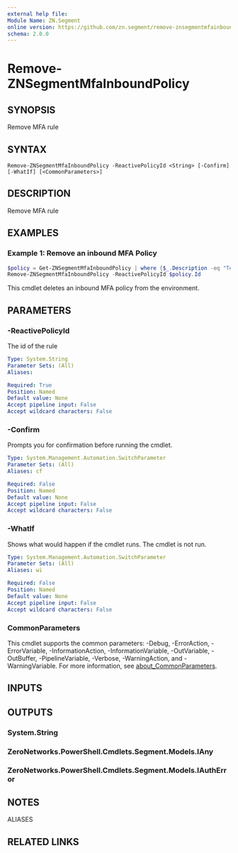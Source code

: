 ```yaml
---
external help file:
Module Name: ZN.Segment
online version: https://github.com/zn.segment/remove-znsegmentmfainboundpolicy
schema: 2.0.0
---
```


# Remove-ZNSegmentMfaInboundPolicy

## SYNOPSIS
Remove MFA rule

## SYNTAX

```
Remove-ZNSegmentMfaInboundPolicy -ReactivePolicyId <String> [-Confirm] [-WhatIf] [<CommonParameters>]
```

## DESCRIPTION
Remove MFA rule

## EXAMPLES

### Example 1: Remove an inbound MFA Policy
```powershell
$policy = Get-ZNSegmentMfaInboundPolicy | where {$_.Description -eq "Test Policy"}
Remove-ZNSegmentMfaInboundPolicy -ReactivePolicyId $policy.Id
```

This cmdlet deletes an inbound MFA policy from the environment.

## PARAMETERS

### -ReactivePolicyId
The id of the rule

```yaml
Type: System.String
Parameter Sets: (All)
Aliases:

Required: True
Position: Named
Default value: None
Accept pipeline input: False
Accept wildcard characters: False
```

### -Confirm
Prompts you for confirmation before running the cmdlet.

```yaml
Type: System.Management.Automation.SwitchParameter
Parameter Sets: (All)
Aliases: cf

Required: False
Position: Named
Default value: None
Accept pipeline input: False
Accept wildcard characters: False
```

### -WhatIf
Shows what would happen if the cmdlet runs.
The cmdlet is not run.

```yaml
Type: System.Management.Automation.SwitchParameter
Parameter Sets: (All)
Aliases: wi

Required: False
Position: Named
Default value: None
Accept pipeline input: False
Accept wildcard characters: False
```

### CommonParameters
This cmdlet supports the common parameters: -Debug, -ErrorAction, -ErrorVariable, -InformationAction, -InformationVariable, -OutVariable, -OutBuffer, -PipelineVariable, -Verbose, -WarningAction, and -WarningVariable. For more information, see [about_CommonParameters](http://go.microsoft.com/fwlink/?LinkID=113216).

## INPUTS

## OUTPUTS

### System.String

### ZeroNetworks.PowerShell.Cmdlets.Segment.Models.IAny

### ZeroNetworks.PowerShell.Cmdlets.Segment.Models.IAuthError

## NOTES

ALIASES

## RELATED LINKS

